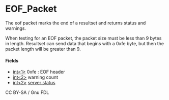 
# EOF_Packet

The eof packet marks the end of a resultset and returns status and warnings.


When testing for an EOF packet, the packet size must be less than 9 bytes in length. 
Resultset can send data that begins with a 0xfe byte, but then the packet length will be greater than 9.


#### Fields



* [int<1>](../protocol-data-types.md#fixed-length-integers) 0xfe : EOF header
* [int<2>](../protocol-data-types.md#fixed-length-integers) warning count
* [int<2>](../protocol-data-types.md#fixed-length-integers) [server status](ok_packet.md#server-status-flag)






CC BY-SA / Gnu FDL

